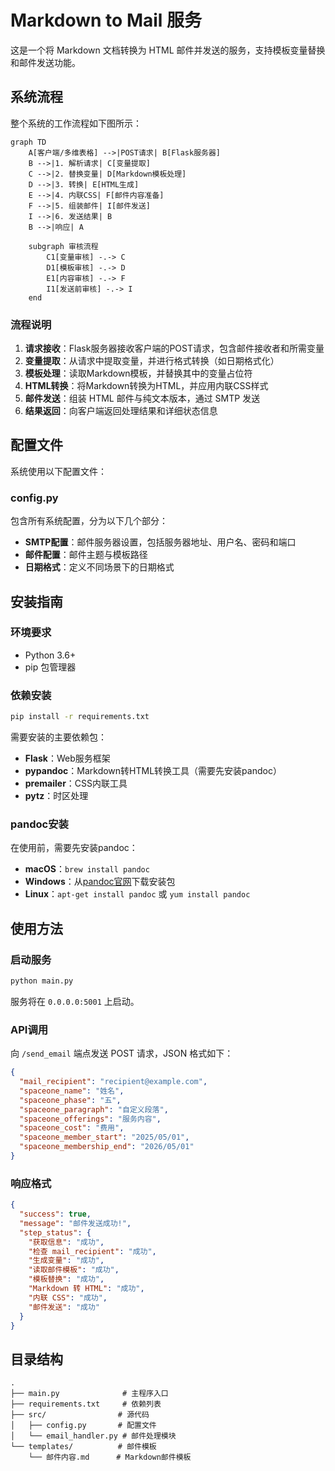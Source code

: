 # Markdown to Mail 服务

这是一个将 Markdown 文档转换为 HTML 邮件并发送的服务，支持模板变量替换和邮件发送功能。

## 系统流程

整个系统的工作流程如下图所示：

```mermaid
graph TD
    A[客户端/多维表格] -->|POST请求| B[Flask服务器]
    B -->|1. 解析请求| C[变量提取]
    C -->|2. 替换变量| D[Markdown模板处理]
    D -->|3. 转换| E[HTML生成]
    E -->|4. 内联CSS| F[邮件内容准备]
    F -->|5. 组装邮件| I[邮件发送]
    I -->|6. 发送结果| B
    B -->|响应| A

    subgraph 审核流程
        C1[变量审核] -.-> C
        D1[模板审核] -.-> D
        E1[内容审核] -.-> F
        I1[发送前审核] -.-> I
    end
```

### 流程说明

1. **请求接收**：Flask服务器接收客户端的POST请求，包含邮件接收者和所需变量
2. **变量提取**：从请求中提取变量，并进行格式转换（如日期格式化）
3. **模板处理**：读取Markdown模板，并替换其中的变量占位符
4. **HTML转换**：将Markdown转换为HTML，并应用内联CSS样式
5. **邮件发送**：组装 HTML 邮件与纯文本版本，通过 SMTP 发送
6. **结果返回**：向客户端返回处理结果和详细状态信息

## 配置文件

系统使用以下配置文件：

### config.py

包含所有系统配置，分为以下几个部分：

- **SMTP配置**：邮件服务器设置，包括服务器地址、用户名、密码和端口
- **邮件配置**：邮件主题与模板路径
- **日期格式**：定义不同场景下的日期格式

## 安装指南

### 环境要求

- Python 3.6+
- pip 包管理器

### 依赖安装

```bash
pip install -r requirements.txt
```

需要安装的主要依赖包：

- **Flask**：Web服务框架
- **pypandoc**：Markdown转HTML转换工具（需要先安装pandoc）
- **premailer**：CSS内联工具
- **pytz**：时区处理

### pandoc安装

在使用前，需要先安装pandoc：

- **macOS**：`brew install pandoc`
- **Windows**：从[pandoc官网](https://pandoc.org/installing.html)下载安装包
- **Linux**：`apt-get install pandoc` 或 `yum install pandoc`

## 使用方法

### 启动服务

```bash
python main.py
```

服务将在 `0.0.0.0:5001` 上启动。

### API调用

向 `/send_email` 端点发送 POST 请求，JSON 格式如下：

```json
{
  "mail_recipient": "recipient@example.com",
  "spaceone_name": "姓名",
  "spaceone_phase": "五",
  "spaceone_paragraph": "自定义段落",
  "spaceone_offerings": "服务内容",
  "spaceone_cost": "费用",
  "spaceone_member_start": "2025/05/01",
  "spaceone_membership_end": "2026/05/01"
}
```

### 响应格式

```json
{
  "success": true,
  "message": "邮件发送成功!",
  "step_status": {
    "获取信息": "成功",
    "检查 mail_recipient": "成功",
    "生成变量": "成功",
    "读取邮件模板": "成功",
    "模板替换": "成功",
    "Markdown 转 HTML": "成功",
    "内联 CSS": "成功",
    "邮件发送": "成功"
  }
}
```

## 目录结构

```
.
├── main.py              # 主程序入口
├── requirements.txt     # 依赖列表
├── src/                # 源代码
│   ├── config.py       # 配置文件
│   └── email_handler.py # 邮件处理模块
└── templates/          # 邮件模板
    └── 邮件内容.md      # Markdown邮件模板
```
